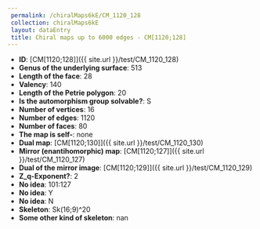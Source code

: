```yaml
--- 
 permalink: /chiralMaps6kE/CM_1120_128 
 collection: chiralMaps6kE
 layout: dataEntry
 title: Chiral maps up to 6000 edges - CM[1120;128]
---
```


- **ID**: [CM[1120;128]]({{ site.url }}/test/CM_1120_128)
- **Genus of the underlying surface**: 513
- **Length of the face**: 28
- **Valency**: 140
- **Length of the Petrie polygon**: 20
- **Is the automorphism group solvable?**: S
- **Number of vertices**: 16
- **Number of edges**: 1120
- **Number of faces**: 80
- **The map is self-**: none
- **Dual map**: [CM[1120;130]]({{ site.url }}/test/CM_1120_130)
- **Mirror (enantihomorphic) map**: [CM[1120;127]]({{ site.url }}/test/CM_1120_127)
- **Dual of the mirror image**: [CM[1120;129]]({{ site.url }}/test/CM_1120_129)
- **Z_q-Exponent?**: 2
- **No idea**:  101:127
- **No idea**: Y
- **No idea**: N
- **Skeleton**: Sk(16;9)^20
- **Some other kind of skeleton**: nan
